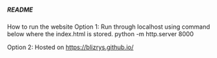 ##### README ####

How to run the website
Option 1:
Run through localhost using command below where the index.html is stored.
python -m http.server 8000

Option 2:
Hosted on https://blizrys.github.io/
